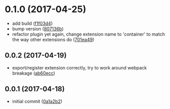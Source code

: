 <a name="0.1.0"></a>
# 0.1.0 (2017-04-25)

* add build ([f1f03d4](https://github.com/modosc/showdown-container/commit/f1f03d4))
* bump version ([807136b](https://github.com/modosc/showdown-container/commit/807136b))
* refactor plugin yet again, change extension name to 'container' to match the way other extensions do ([701ea49](https://github.com/modosc/showdown-container/commit/701ea49))



<a name="0.0.2"></a>
## 0.0.2 (2017-04-19)

* export/register extension correctly, try to work around webpack breakage ([ab60ecc](https://github.com/modosc/showdown-container/commit/ab60ecc))



<a name="0.0.1"></a>
## 0.0.1 (2017-04-18)

* initial commit ([0a1a2b2](https://github.com/modosc/showdown-container/commit/0a1a2b2))



